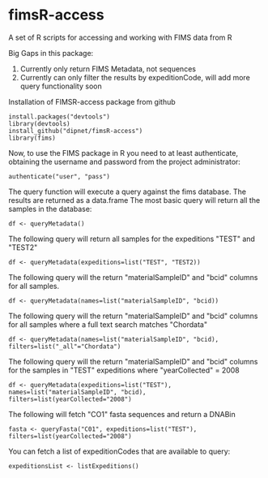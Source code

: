 # fimsR-access
A set of R scripts for accessing and working with FIMS data from R

Big Gaps in this package:
1) Currently only return FIMS Metadata, not sequences 
2) Currently can only filter the results by expeditionCode, will add more query functionality soon

Installation of FIMSR-access package from github
```
install.packages("devtools")
library(devtools)
install_github("dipnet/fimsR-access")
library(fims)
```

Now, to use the FIMS package in R you need to at least authenticate, obtaining the username and password from the project administrator:
```
authenticate("user", "pass")
```

The query function will execute a query against the fims database. The results are returned as a data.frame
The most basic query will return all the samples in the database:
```
df <- queryMetadata()
```

The following query will return all samples for the expeditions "TEST" and "TEST2"
```
df <- queryMetadata(expeditions=list("TEST", "TEST2))
```

The following query will the return "materialSampleID" and "bcid" columns for all samples.
```
df <- queryMetadata(names=list("materialSampleID", "bcid))
```

The following query will the return "materialSampleID" and "bcid" columns for all samples where a full text search matches "Chordata"
```
df <- queryMetadata(names=list("materialSampleID", "bcid), filters=list("_all"="Chordata")
```

The following query will the return "materialSampleID" and "bcid" columns for the samples in "TEST" expeditions where "yearCollected" = 2008
```
df <- queryMetadata(expeditions=list("TEST"), names=list("materialSampleID", "bcid), filters=list(yearCollected="2008")
```

The following will fetch "CO1" fasta sequences and return a DNABin 
```
fasta <- queryFasta("C01", expeditions=list("TEST"), filters=list(yearCollected="2008")
```

You can fetch a list of expeditionCodes that are available to query:
```
expeditionsList <- listExpeditions()
```




 
